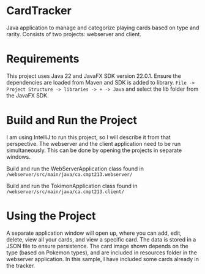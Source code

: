 # CardTracker
Java application to manage and categorize playing cards based on type and rarity.
Consists of two projects: webserver and client.

# Requirements
This project uses Java 22 and JavaFX SDK version 22.0.1. 
Ensure the dependencies are loaded from Maven and SDK is added to library.
``File -> Project Structure -> libraries -> + -> Java``
and select the lib folder from the JavaFX SDK.

# Build and Run the Project
I am using IntelliJ to run this project, so I will describe it from that perspective.
The webserver and the client application need to be run simultaneously. This can be done by opening the projects in separate windows.

Build and run the WebServerApplication class found in 
``/webserver/src/main/java/ca.cmpt213.webserver/``

Build and run the TokimonApplication class found in
``/webserver/src/main/java/ca.cmpt213.client/``

# Using the Project
A separate application window will open up, where you can add, edit, delete, view all your cards, and view a specific card.
The data is stored in a JSON file to ensure persistence.
The card image shown depends on the type (based on Pokemon types), and are included in resources folder in the webserver application.
In this sample, I have included some cards already in the tracker.
